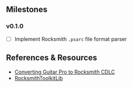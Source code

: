 ## Milestones

### v0.1.0

- [ ] Implement Rocksmith `.psarc` file format parser

## References & Resources

- [Converting Guitar Pro to Rocksmith CDLC](https://jamesprestonblog.wordpress.com/2017/12/03/creating-a-custom-from-a-guitar-pro-file/)
- [RocksmithToolkitLib](https://github.com/rscustom/rocksmith-custom-song-toolkit/tree/master/RocksmithToolkitLib)
